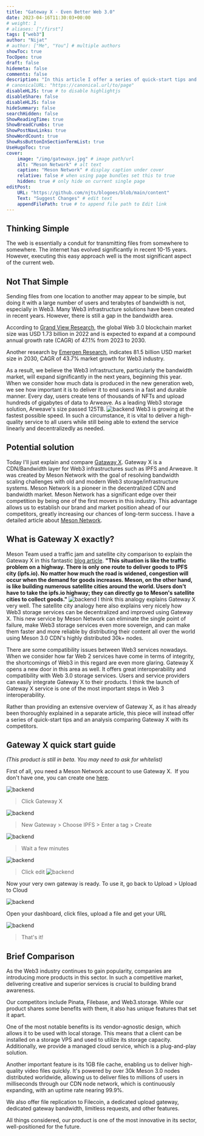 ```yaml
---
title: "Gateway X - Even Better Web 3.0"
date: 2023-04-16T11:30:03+00:00
# weight: 1
# aliases: ["/first"]
tags: ["web3"]
author: "Nijat"
# author: ["Me", "You"] # multiple authors
showToc: true
TocOpen: true
draft: false
hidemeta: false
comments: false
description: "In this article I offer a series of quick-start tips and an analysis comparison of Gateway X with its competitors."
# canonicalURL: "https://canonical.url/to/page"
disableHLJS: true # to disable highlightjs
disableShare: false
disableHLJS: false
hideSummary: false
searchHidden: false
ShowReadingTime: true
ShowBreadCrumbs: true
ShowPostNavLinks: true
ShowWordCount: true
ShowRssButtonInSectionTermList: true
UseHugoToc: true
cover:
    image: "/img/gatewayx.jpg" # image path/url
    alt: "Meson Network" # alt text
    caption: "Meson Network" # display caption under cover
    relative: false # when using page bundles set this to true
    hidden: true # only hide on current single page
editPost:
    URL: "https://github.com/njts/blogoes/blob/main/content"
    Text: "Suggest Changes" # edit text
    appendFilePath: true # to append file path to Edit link
---
```


## Thinking Simple
The web is essentially a conduit for transmitting files from somewhere to somewhere. The internet has evolved significantly in recent 10-15 years. However, executing this easy approach well is the most significant aspect of the current web.

## Not That Simple
Sending files from one location to another may appear to be simple, but doing it with a large number of users and terabytes of bandwidth is not, especially in Web3. Many Web3 infrastructure solutions have been created in recent years. However, there is still a gap in the bandwidth area.

According to [Grand View Research](https://www.grandviewresearch.com/industry-analysis/web-3-0-blockchain-market-report), the global Web 3.0 blockchain market size was USD 1.73 billion in 2022 and is expected to expand at a compound annual growth rate (CAGR) of 47.1% from 2023 to 2030. 

Another research by [Emergen Research](https://www.emergenresearch.com/industry-report/web-3-market), indicates 81.5 billion USD market size in 2030, CAGR of 43.7% market growth for Web3 industry.

As a result, we believe the Web3 infrastructure, particularly the bandwidth market, will expand significantly in the next years, beginning this year. When we consider how much data is produced in the new generation web, we see how important it is to deliver it to end users in a fast and durable manner.
Every day, users create tens of thousands of NFTs and upload hundreds of gigabytes of data to Arweave. As a leading Web3 storage solution, Arweave's size passed 125TB.
![backend](/img/arweave-weave.png)
 Web3 is growing at the fastest possible speed. In such a circumstance, it is vital to deliver a high-quality service to all users while still being able to extend the service linearly and decentralizedly as needed.

## Potential solution
Today I'll just explain and compare [Gataway X](https://docs.meson.network/mcloud/gatewayx.html). Gateway X is a CDN/Bandwidth layer for Web3 infrastructures such as IPFS and Arweave. It was created by Meson Network with the goal of resolving bandwidth scaling challenges with old and modern Web3 storage/infrastructure systems. Meson Network is a pioneer in the decentralized CDN and bandwidth market. Meson Network has a significant edge over their competition by being one of the first movers in this industry. This advantage allows us to establish our brand and market position ahead of our competitors, greatly increasing our chances of long-term success. I have a detailed article about [Meson Network](https://ntmv.net/posts/my-thoughts-and-experiences-on-meson-decentralized-cdn-network/). 

## What is Gateway X exactly? 
Meson Team used a traffic jam and satellite city comparison to explain the Gateway X in this fantastic [blog article](https://blog.meson.network/blog/2023-04-06-meson-gateway-x). **"This situation is like the traffic problem on a highway. There is only one route to deliver goods to IPFS city (ipfs.io). No matter how much the road is widened, congestion will occur when the demand for goods increases. Meson, on the other hand, is like building numerous satellite cities around the world. Users don't have to take the ipfs.io highway; they can directly go to Meson's satellite cities to collect goods."**
![backend](/img/subcity.jpg)
I think this analogy explains Gateway X very well. The satellite city analogy here also explains very nicely how Web3 storage services can be decentralized and improved using Gateway X. This new service by Meson Network can eliminate the single point of failure, make Web3 storage services even more sovereign, and can make them faster and more reliable by distributing their content all over the world using Meson 3.0 CDN's highly distributed 30k+ nodes. 

There are some compatibility issues between Web3 services nowadays. When we consider how far Web 2 services have come in terms of integrity, the shortcomings of Web3 in this regard are even more glaring. Gateway X opens a new door in this area as well. It offers great interoperability and compatibility with Web 3.0 storage services. Users and service providers can easily integrate Gateway X to their products. I think the launch of Gateway X service is one of the most important steps in Web 3 interoperability.

Rather than providing an extensive overview of Gateway X, as it has already been thoroughly explained in a separate article, this piece will instead offer a series of quick-start tips and an analysis comparing Gateway X with its competitors.

## Gateway X quick start guide 

_(This product is still in beta. You may need to ask for whitelist)_

First of all, you need a Meson Network account to use Gateway X.  If you don't have one, you can create one [here](https://dashboard.meson.network/).

![backend](/img/dashboard-gateway-x-1.png)
> Click Gateway X

![backend](/img/dashboard-gateway-x-2.png)
> New Gateway > Choose IPFS > Enter a tag > Create

![backend](/img/dashboard-gateway-x-3.png)
> Wait a few minutes

![backend](/img/dashboard-gateway-x-4.png)
> Click edit
![backend](/img/dashboard-gateway-x-5.png)

Now your very own gateway is ready. To use it, go back to Upload > Upload to Cloud

![backend](/img/dashboard-gateway-x-6.png)

Open your dashboard, click files, upload a file and get your URL

![backend](/img/dashboard-gateway-x-7.png)
> That's it!

## Brief Comparison
As the Web3 industry continues to gain popularity, companies are introducing more products in this sector. In such a competitive market, delivering creative and superior services is crucial to building brand awareness.

Our competitors include Pinata, Filebase, and Web3.storage. While our product shares some benefits with them, it also has unique features that set it apart.

One of the most notable benefits is its vendor-agnostic design, which allows it to be used with local storage. This means that a client can be installed on a storage VPS and used to utilize its storage capacity. Additionally, we provide a managed cloud service, which is a plug-and-play solution.

Another important feature is its 1GB file cache, enabling us to deliver high-quality video files quickly. It's powered by over 30k Meson 3.0 nodes distributed worldwide, allowing us to deliver files to millions of users in milliseconds through our CDN node network, which is continuously expanding, with an uptime rate nearing 99.9%.

We also offer file replication to Filecoin, a dedicated upload gateway, dedicated gateway bandwidth, limitless requests, and other features.

All things considered, our product is one of the most innovative in its sector, well-positioned for the future.